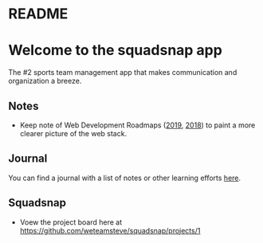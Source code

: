 # README

# Welcome to the squadsnap app

The #2 sports team management app that makes communication and organization a breeze.

## Notes
* Keep note of Web Development Roadmaps ([2019](https://github.com/kamranahmedse/developer-roadmap), [2018](https://codeburst.io/the-2018-web-developer-roadmap-826b1b806e8d)) to paint a more clearer picture of the web stack.

## Journal
You can find a journal with a list of notes or other learning efforts [here](https://github.com/weteamsteve/squadsnap/wiki/Journal).

## Squadsnap
  * Voew the project board here at https://github.com/weteamsteve/squadsnap/projects/1
